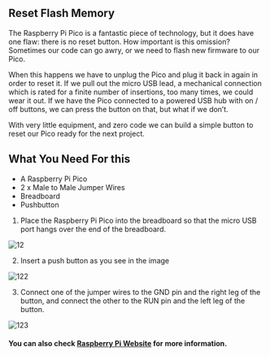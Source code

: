 ## Reset Flash Memory
The Raspberry Pi Pico is a fantastic piece of technology, but it does have one flaw: there is no reset button. How important is this omission? Sometimes our code can go awry, or we need to flash new firmware to our Pico. 

When this happens we have to unplug the Pico and plug it back in again in order to reset it. If we pull out the micro USB lead, a mechanical connection which is rated for a finite number of insertions, too many times, we could wear it out. If we have the Pico connected to a powered USB hub with on / off buttons, we can press the button on that, but what if we don’t. 

With very little equipment, and zero code we can build a simple button to reset our Pico ready for the next project.

## What You Need For this
- A Raspberry Pi Pico 
- 2 x Male to Male Jumper Wires 
- Breadboard 
- Pushbutton 

1. Place the Raspberry Pi Pico into the breadboard so that the micro USB port hangs over the end of the breadboard. 

![12](https://user-images.githubusercontent.com/112697142/203993543-3213adcd-9860-4031-9ef0-f7d51c54ccdf.PNG)

2. Insert a push button as you see in the image

![122](https://user-images.githubusercontent.com/112697142/203993843-3c9bbb61-0cbb-41f9-a091-444660001a70.PNG)

3. Connect one of the jumper wires to the GND pin and the right leg of the button, and connect the other to the RUN pin and the left leg of the button.

![123](https://user-images.githubusercontent.com/112697142/203993965-bdffcfa5-3f41-4a5e-b28a-2c2b7dfe9ada.PNG)


#### You can also check [Raspberry Pi Website](https://www.raspberrypi.com/documentation/microcontrollers/raspberry-pi-pico.html#resetting-flash-memory) for more information.
